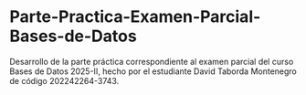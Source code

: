 # Parte-Practica-Examen-Parcial-Bases-de-Datos
Desarrollo de la parte práctica correspondiente al examen parcial del curso Bases de Datos 2025-II, hecho por el estudiante David Taborda Montenegro de código 202242264-3743.
